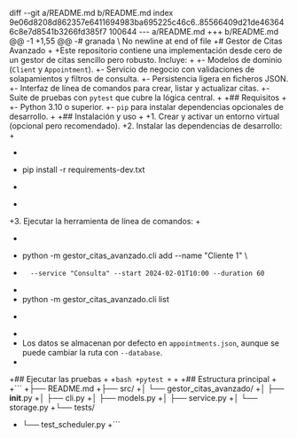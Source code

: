 diff --git a/README.md b/README.md
index 9e06d8208d862357e6411694983ba695225c46c6..85566409d21de463646c8e7d8541b3266fd385f7 100644
--- a/README.md
+++ b/README.md
@@ -1 +1,55 @@
-# granada
\ No newline at end of file
+# Gestor de Citas Avanzado
+
+Este repositorio contiene una implementación desde cero de un gestor de citas sencillo pero robusto. Incluye:
+
+- Modelos de dominio (`Client` y `Appointment`).
+- Servicio de negocio con validaciones de solapamientos y filtros de consulta.
+- Persistencia ligera en ficheros JSON.
+- Interfaz de línea de comandos para crear, listar y actualizar citas.
+- Suite de pruebas con `pytest` que cubre la lógica central.
+
+## Requisitos
+
+- Python 3.10 o superior.
+- `pip` para instalar dependencias opcionales de desarrollo.
+
+## Instalación y uso
+
+1. Crear y activar un entorno virtual (opcional pero recomendado).
+2. Instalar las dependencias de desarrollo:
+
+   ```bash
+   pip install -r requirements-dev.txt
+   ```
+
+3. Ejecutar la herramienta de línea de comandos:
+
+   ```bash
+   python -m gestor_citas_avanzado.cli add --name "Cliente 1" \
+       --service "Consulta" --start 2024-02-01T10:00 --duration 60
+
+   python -m gestor_citas_avanzado.cli list
+   ```
+
+   Los datos se almacenan por defecto en `appointments.json`, aunque se puede cambiar la ruta con `--database`.
+
+## Ejecutar las pruebas
+
+```bash
+pytest
+```
+
+## Estructura principal
+
+```
+├── README.md
+├── src/
+│   └── gestor_citas_avanzado/
+│       ├── __init__.py
+│       ├── cli.py
+│       ├── models.py
+│       ├── service.py
+│       └── storage.py
+└── tests/
+    └── test_scheduler.py
+```
